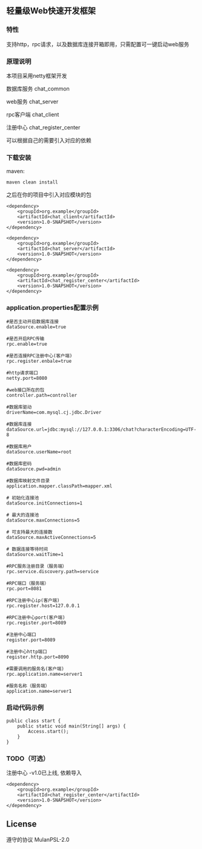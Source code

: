 轻量级Web快速开发框架
-------------

[//]: # (> 关于我，欢迎关注  )

[//]: # (博客：[一旬一题]&#40;http://greens1995.com&#41;  掘金：[https://juejin.im/user/57ff552d5bbb50005b4e9ef9]&#40;https://juejin.im/user/57ff552d5bbb50005b4e9ef9&#41;)

[//]: # ()
[//]: # (持续关注和分享：Android 性能调优、单元测试和重构、实用中间件、各种好玩的特效和黑科技、和小众刁钻没卵用需求的折腾记录。)

[//]: # (&#40;如果你想打造个人品牌，把自己的介绍放在这里也是可以的&#41;)

[//]: # ()
[//]: # (Github项目README.md模板  )

[//]: # (（项目背景/作用介绍）)

[//]: # ()
[//]: # (#### 示例:)

[//]: # (把使用了该项目的案例放在这里。可以放APK下载链接，或者简单放几张截图。  )

[//]: # (（示例一开始就放出来，方便浏览者一眼就看出是不是想找的东西）)

### 特性
支持http，rpc请求，以及数据库连接开箱即用，只需配置可一键启动web服务

### 原理说明
本项目采用netty框架开发

数据库服务 chat_common

web服务 chat_server

rpc客户端 chat_client

注册中心 chat_register_center

可以根据自己的需要引入对应的依赖
### 下载安装
maven:
``` xml
maven clean install
```
之后在你的项目中引入对应模块的包
```
<dependency>
    <groupId>org.example</groupId>
    <artifactId>chat_client</artifactId>
    <version>1.0-SNAPSHOT</version>
</dependency>

<dependency>
    <groupId>org.example</groupId>
    <artifactId>chat_server</artifactId>
    <version>1.0-SNAPSHOT</version>
</dependency>

<dependency>
    <groupId>org.example</groupId>
    <artifactId>chat_register_center</artifactId>
    <version>1.0-SNAPSHOT</version>
</dependency>

```

[//]: # (&#40;说明项目的配置方法，android开源库多用Gradle导入&#41;)

### application.properties配置示例
``` 
#是否主动开启数据库连接
dataSource.enable=true

#是否开启RPC传输
rpc.enable=true

#是否连接RPC注册中心(客户端)
rpc.register.enbale=true

#http请求端口
netty.port=8080

#web接口所在的包
controller.path=controller

#数据库驱动
driverName=com.mysql.cj.jdbc.Driver

#数据库连接
dataSource.url=jdbc:mysql://127.0.0.1:3306/chat?characterEncoding=UTF-8

#数据库用户
dataSource.userName=root

#数据库密码
dataSource.pwd=admin

#数据库映射文件目录
application.mapper.classPath=mapper.xml

# 初始化连接池
dataSource.initConnections=1

# 最大的连接池
dataSource.maxConnections=5

# 可支持最大的连接数
dataSource.maxActiveConnections=5

# 数据连接等待时间
dataSource.waitTime=1

#RPC服务注册目录（服务端）
rpc.service.discovery.path=service

#RPC端口（服务端）
rpc.port=8081

#RPC注册中心ip(客户端)
rpc.register.host=127.0.0.1

#RPC注册中心port(客户端)
rpc.register.port=8089

#注册中心端口
register.port=8089

#注册中心http端口
register.http.port=8090

#需要调用的服务名(客户端)
rpc.application.name=server1

#服务名称（服务端）
application.name=server1
```

### 启动代码示例
```
public class start {
    public static void main(String[] args) {
        Access.start();
    }
}
```
### TODO（可选）
注册中心 -v1.0已上线, 依赖导入
```
<dependency>
    <groupId>org.example</groupId>
    <artifactId>chat_register_center</artifactId>
    <version>1.0-SNAPSHOT</version>
</dependency>
```

## License
遵守的协议 MulanPSL-2.0
